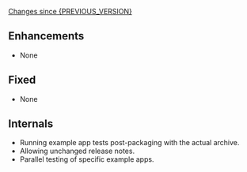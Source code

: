 [Changes since {PREVIOUS_VERSION}](https://github.com/realm/react-realm-context/compare/{PREVIOUS_VERSION}...{CURRENT_VERSION})

## Enhancements
- None

## Fixed
- None

## Internals
- Running example app tests post-packaging with the actual archive.
- Allowing unchanged release notes.
- Parallel testing of specific example apps.

